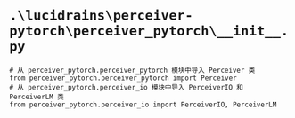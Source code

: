 # `.\lucidrains\perceiver-pytorch\perceiver_pytorch\__init__.py`

```
# 从 perceiver_pytorch.perceiver_pytorch 模块中导入 Perceiver 类
from perceiver_pytorch.perceiver_pytorch import Perceiver
# 从 perceiver_pytorch.perceiver_io 模块中导入 PerceiverIO 和 PerceiverLM 类
from perceiver_pytorch.perceiver_io import PerceiverIO, PerceiverLM
```